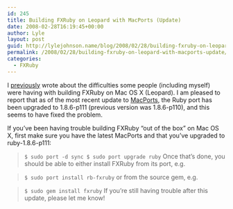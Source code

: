 ```yaml
---
id: 245
title: Building FXRuby on Leopard with MacPorts (Update)
date: 2008-02-28T16:19:45+00:00
author: Lyle
layout: post
guid: http://lylejohnson.name/blog/2008/02/28/building-fxruby-on-leopard-with-macports-update/
permalink: /2008/02/28/building-fxruby-on-leopard-with-macports-update/
categories:
  - FXRuby
---
```

I [previously](http://lylejohnson.name/blog/2008/01/24/building-fxruby-on-leopard-with-macports/) wrote about the difficulties some people (including myself) were having with building FXRuby on Mac OS X (Leopard). I am pleased to report that as of the most recent update to [MacPorts](http://www.macports.org/), the Ruby port has been upgraded to 1.8.6-p111 (previous version was 1.8.6-p110), and this seems to have fixed the problem.

If you&#8217;ve been having trouble building FXRuby &#8220;out of the box&#8221; on Mac OS X, first make sure you have the latest MacPorts and that you&#8217;ve upgraded to ruby-1.8.6-p111: 

> `$ sudo port -d sync
$ sudo port upgrade ruby` Once that&#8217;s done, you should be able to either install FXRuby from its port, e.g. 

> `$ sudo port install rb-fxruby` or from the source gem, e.g. 

> `$ sudo gem install fxruby` If you&#8217;re still having trouble after this update, please let me know!